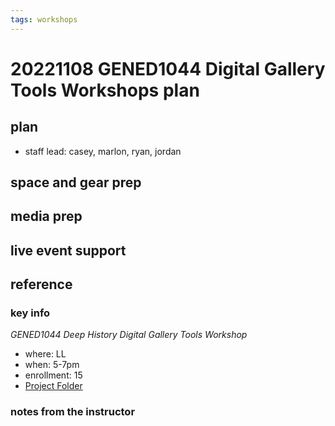 ```yaml
---
tags: workshops
---
```

# 20221108 GENED1044 Digital Gallery Tools Workshops plan

## plan
* staff lead: casey, marlon, ryan, jordan
## space and gear prep
## media prep
## live event support
## reference
### key info
*GENED1044 Deep History Digital Gallery Tools Workshop*
* where: LL
* when: 5-7pm
* enrollment: 15
* [Project Folder](https://drive.google.com/drive/u/0/folders/1_QEidOA1_FWDd-qfrlMcjtZUk698H0LQ)

### notes from the instructor
